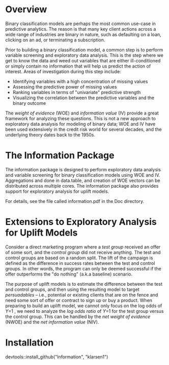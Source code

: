 # Overview 

Binary classification models are perhaps the most common use-case in predictive analytics. The reason is that many key client actions across a wide range of industries are binary in nature, such as defaulting on a loan, clicking on an ad, or terminating a subscription. 

Prior to building a binary classification model, a common step is to perform variable screening and exploratory data analysis. This is the step where we get to know the data and weed out variables that are either ill-conditioned or simply contain no information that will help us predict the action of interest. Areas of investigation during this step include:

* Identifying variables with a high concentration of missing values
* Assessing the predictive power of missing values
* Ranking variables in terms of "univariate" predictive strength
* Visualizing the correlation between the predictive variables and the binary outcome   

The *weight of evidence* (WOE) and *information value* (IV) provide a great framework for analyzing these questions. This is not a new approach to exploratory data analysis for modeling of binary data; WOE and IV have been used extensively in the credit risk world for several decades, and the underlying theory dates back to the 1950s.  

# The Information Package

The information package is designed to perform exploratory data analysis and variable screening for binary classification models using WOE and IV. Aggregations and done in data.table, and creation of WOE vectors can be distributed across multiple cores. The information package also provides support for exploratory analysis for uplift models.

For details, see the file called information.pdf in the Doc directory.

# Extensions to Exploratory Analysis for Uplift Models
Consider a direct marketing program where a *test group* received an offer of some sort, and the *control group* did not receive anything. The test and control groups are based on a random split. The lift of the campaign is defined as the difference in success rates between the test and control groups. In other words, the program can only be deemed successful if the offer outperforms the "do nothing" (a.k.a baseline) scenario.

The purpose of uplift models is to estimate the difference between the test and control groups, and then using the resulting model to target *persuadables* – i.e., potential or existing clients that are on the fence and need some sort of offer or contract to sign up or buy a product. When preparing to build an uplift model, we cannot only focus on the log odds of *Y*=1 , we need to analyze the *log odds ratio* of *Y*=1 for the test group versus the control group. This can be handled by the *net weight of evidence* (NWOE) and the *net information value* (NIV).
 
# Installation
devtools::install_github("Information", "klarsen1")

